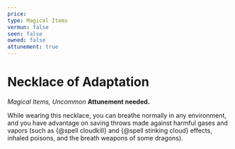 ```yaml
---
price: 
type: Magical Items
vermun: false
seen: false
owned: false
attunement: true
---
```

# Necklace of Adaptation

*Magical Items, Uncommon* **Attunement needed.**

While wearing this necklace, you can breathe normally in any environment, and you have advantage on saving throws made against harmful gases and vapors (such as {@spell cloudkill} and {@spell stinking cloud} effects, inhaled poisons, and the breath weapons of some dragons).